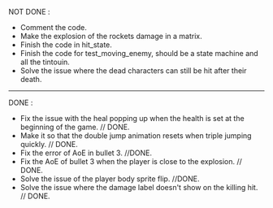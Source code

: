 NOT DONE :

- Comment the code.
- Make the explosion of the rockets damage in a matrix.
- Finish the code in hit_state.
- Finish the code for test_moving_enemy, should be a state machine and all the tintouin.
- Solve the issue where the dead characters can still be hit after their death.

------------------------------------------------------------------------------------------------------
DONE :
	
- Fix the issue with the heal popping up when the health is set at the beginning of the game. // DONE.
- Make it so that the double jump animation resets when triple jumping quickly. // DONE.
- Fix the error of AoE in bullet 3. //DONE.
- Fix the AoE of bullet 3 when the player is close to the explosion. // DONE.
- Solve the issue of the player body sprite flip. //DONE.
- Solve the issue where the damage label doesn't show on the killing hit. // DONE.
